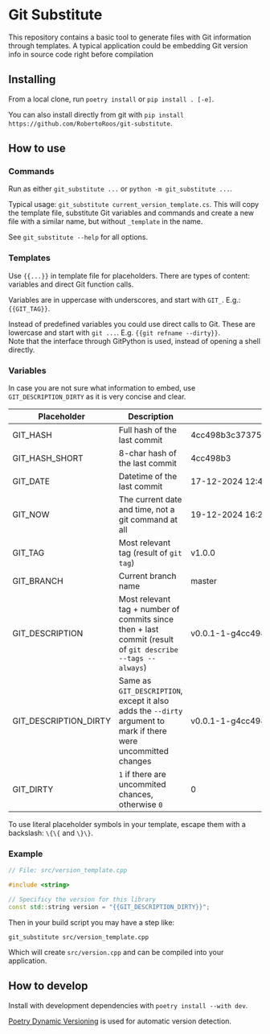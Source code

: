 # Git Substitute

This repository contains a basic tool to generate files with Git information through templates.
A typical application could be embedding Git version info in source code right before compilation 

## Installing

From a local clone, run `poetry install` or `pip install . [-e]`.

You can also install directly from git with `pip install https://github.com/RobertoRoos/git-substitute`.

## How to use

### Commands

Run as either `git_substitute ...` or `python -m git_substitute ...`.

Typical usage: `git_substitute current_version_template.cs`.
This will copy the template file, substitute Git variables and commands and create a new file with a similar name, but without `_template` in the name.

See `git_substitute --help` for all options.

### Templates

Use `{{...}}` in template file for placeholders.
There are types of content: variables and direct Git function calls.

Variables are in uppercase with underscores, and start with `GIT_`.
E.g.: `{{GIT_TAG}}`.

Instead of predefined variables you could use direct calls to Git.
These are lowercase and start with `git ...`.
E.g. `{{git refname --dirty}}`.  
Note that the interface through GitPython is used, instead of opening a shell directly.

### Variables

In case you are not sure what information to embed, use `GIT_DESCRIPTION_DIRTY` as it is very concise and clear. 

| Placeholder           | Description                                                                                                     | Example                                  |
|-----------------------|-----------------------------------------------------------------------------------------------------------------|------------------------------------------|
| GIT_HASH              | Full hash of the last commit                                                                                    | 4cc498b3c37375d8d9138fdab553ced012cafc7a |
| GIT_HASH_SHORT        | 8-char hash of the last commit                                                                                  | 4cc498b3                                 |
| GIT_DATE              | Datetime of the last commit                                                                                     | 17-12-2024 12:47:10                      |
| GIT_NOW               | The current date and time, not a git command at all                                                             | 19-12-2024 16:20:35                      |
| GIT_TAG               | Most relevant tag (result of `git tag`)                                                                         | v1.0.0                                   |
| GIT_BRANCH            | Current branch name                                                                                             | master                                   |
| GIT_DESCRIPTION       | Most relevant tag + number of commits since then + last commit  (result of `git describe --tags --always`)      | v0.0.1-1-g4cc498b                        |
| GIT_DESCRIPTION_DIRTY | Same as `GIT_DESCRIPTION`, except it also adds the `--dirty` argument to mark if there were uncommitted changes | v0.0.1-1-g4cc498b-dirty                  |
| GIT_DIRTY             | `1` if there are uncommited chances, otherwise `0`                                                              | 0                                        |

To use literal placeholder symbols in your template, escape them with a backslash: `\{\{` and `\}\}`.

### Example

```c++
// File: src/version_template.cpp

#include <string>

// Specificy the version for this library
const std::string version = "{{GIT_DESCRIPTION_DIRTY}}";
```

Then in your build script you may have a step like:
```shell
git_substitute src/version_template.cpp
```

Which will create `src/version.cpp` and can be compiled into your application.

## How to develop

Install with development dependencies with `poetry install --with dev`.

[Poetry Dynamic Versioning](https://pypi.org/project/poetry-dynamic-versioning/) is used for automatic version detection.

